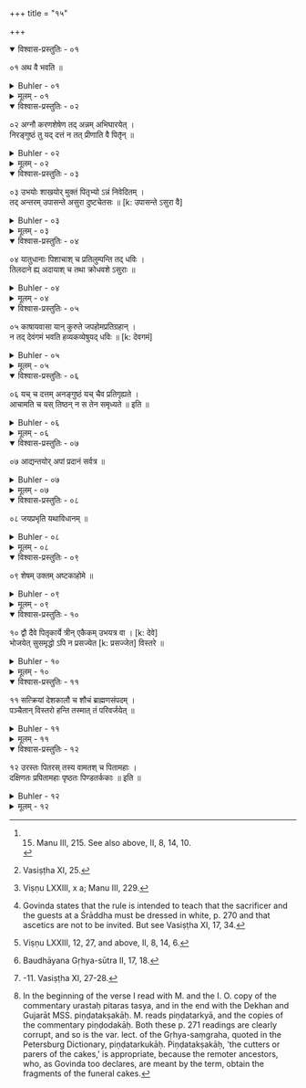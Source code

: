 +++
title = "१५"

+++

<details open><summary>विश्वास-प्रस्तुतिः - ०१</summary>

०१  अथ वै भवति ॥
</details>

<details><summary>Buhler - ०१</summary>

1. Now indeed (that) happens (also which the following verses teach):
</details>

<details><summary>मूलम् - ०१</summary>

०१  अथ वै भवति ॥
</details>

<details open><summary>विश्वास-प्रस्तुतिः - ०२</summary>

०२  अग्नौ करणशेषेण तद् अन्नम् अभिघारयेत् ।  
निरङ्गुष्ठं तु यद् दत्तं न तत् प्रीणाति वै पितृ̄न् ॥
</details>

<details><summary>Buhler - ०२</summary>

2. 'Let him sprinkle that food with the remainder of the burnt oblations. But what is given without (touching it with) the thumb does not gladden the manes.' [^1] 


[^1]:  15. Manu III, 215. See also above, II, 8, 14, 10.
</details>

<details><summary>मूलम् - ०२</summary>

०२  अग्नौ करणशेषेण तद् अन्नम् अभिघारयेत् ।  
निरङ्गुष्ठं तु यद् दत्तं न तत् प्रीणाति वै पितृ̄न् ॥
</details>

<details open><summary>विश्वास-प्रस्तुतिः - ०३</summary>

०३  उभयोः शाखयोर् मुक्तं पितृभ्यो ऽन्नं निवेदितम् ।  
तद् अन्तरम् उपासन्ते असुरा दुष्टचेतसः ॥ [k: उपासन्ते ऽसुरा वै]
</details>

<details><summary>Buhler - ०३</summary>

3. 'The malevolent Asuras seek an opportunity (to snatch away) that food intended for the manes, which is not supported with both hands.' [^2] 


[^2]:  Vasiṣṭha XI, 25.
</details>

<details><summary>मूलम् - ०३</summary>

०३  उभयोः शाखयोर् मुक्तं पितृभ्यो ऽन्नं निवेदितम् ।  
तद् अन्तरम् उपासन्ते असुरा दुष्टचेतसः ॥ [k: उपासन्ते ऽसुरा वै]
</details>

<details open><summary>विश्वास-प्रस्तुतिः - ०४</summary>

०४  यातुधानाः पिशाचाश् च प्रतिलुम्पन्ति तद् धविः ।  
तिलदाने ह्य् अदायाश् च तथा क्रोधवशे ऽसुराः ॥
</details>

<details><summary>Buhler - ०४</summary>

4. 'The Yātudhānas and Piśācas, who receive no share, steal the food if sesamum grains are not scattered (on the seats of the guests), and the Asuras (take it) if (the host) is under the sway of anger.' [^3] 


[^3]:  Viṣṇu LXXIII, x a; Manu III, 229.
</details>

<details><summary>मूलम् - ०४</summary>

०४  यातुधानाः पिशाचाश् च प्रतिलुम्पन्ति तद् धविः ।  
तिलदाने ह्य् अदायाश् च तथा क्रोधवशे ऽसुराः ॥
</details>

<details open><summary>विश्वास-प्रस्तुतिः - ०५</summary>

०५  काषायवासा यान् कुरुते जपहोमप्रतिग्रहान् ।  
न तद् देवंगमं भवति हव्यकव्येषुयद् धविः ॥ [k: देवगमं]
</details>

<details><summary>Buhler - ०५</summary>

5. 'If a person dressed in reddish clothes mutters prayers, offers burnt oblations, or receives gifts, the sacrificial viands, offered at sacrifices to the gods or to the manes, do not reach the deities.' [^4] 


[^4]:  Govinda states that the rule is intended to teach that the sacrificer and the guests at a Śrāddha must be dressed in white, p. 270 and that ascetics are not to be invited. But see Vasiṣṭha XI, 17, 34.
</details>

<details><summary>मूलम् - ०५</summary>

०५  काषायवासा यान् कुरुते जपहोमप्रतिग्रहान् ।  
न तद् देवंगमं भवति हव्यकव्येषुयद् धविः ॥ [k: देवगमं]
</details>

<details open><summary>विश्वास-प्रस्तुतिः - ०६</summary>

०६  यच् च दत्तम् अनङ्गुष्ठं यच् चैव प्रतिगृह्यते ।  
आचामति च यस् तिष्ठन् न स तेन समृध्यते ॥ इति ॥
</details>

<details><summary>Buhler - ०६</summary>

6. 'If gifts are given or received without (touching them with) the thumb and, if one sips water standing, (the performer of the act) is not benefited thereby.'
</details>

<details><summary>मूलम् - ०६</summary>

०६  यच् च दत्तम् अनङ्गुष्ठं यच् चैव प्रतिगृह्यते ।  
आचामति च यस् तिष्ठन् न स तेन समृध्यते ॥ इति ॥
</details>

<details open><summary>विश्वास-प्रस्तुतिः - ०७</summary>

०७  आद्यन्तयोर् अपां प्रदानं सर्वत्र ॥
</details>

<details><summary>Buhler - ०७</summary>

7. At the beginning and at the end (of a Śrāddha) water must be giver. (to the guests). [^5] 


[^5]:  Viṣṇu LXXIII, 12, 27, and above, II, 8, 14, 6.
</details>

<details><summary>मूलम् - ०७</summary>

०७  आद्यन्तयोर् अपां प्रदानं सर्वत्र ॥
</details>

<details open><summary>विश्वास-प्रस्तुतिः - ०८</summary>

०८  जयप्रभृति यथाविधानम् ॥
</details>

<details><summary>Buhler - ०८</summary>

8. In every case the muttering (of sacred texts) and the other (necessary acts must be performed) according to the rule.
</details>

<details><summary>मूलम् - ०८</summary>

०८  जयप्रभृति यथाविधानम् ॥
</details>

<details open><summary>विश्वास-प्रस्तुतिः - ०९</summary>

०९  शेषम् उक्तम् अष्टकाहोमे ॥
</details>

<details><summary>Buhler - ०९</summary>

9. The remaining (rules) have been prescribed (in the section) on the burnt oblations on Aṣṭakā (days). [^6] 


[^6]:  Baudhāyana Gṛhya-sūtra II, 17, 18.
</details>

<details><summary>मूलम् - ०९</summary>

०९  शेषम् उक्तम् अष्टकाहोमे ॥
</details>

<details open><summary>विश्वास-प्रस्तुतिः - १०</summary>

१०  द्वौ दैवे पितृकार्ये त्रीन् एकैकम् उभयत्र वा । [k: देवे]  
भोजयेत् सुसमृद्धो ऽपि न प्रसज्येत [k: प्रसज्जेत] विस्तरे ॥
</details>

<details><summary>Buhler - १०</summary>

10. 'He shall feed two (Brāhmaṇas) at the offering to the gods and three at the offering to the manes, or a single man on either occasion. Even a very wealthy man shall not be anxious (to entertain) a large company.' [^7] 


[^7]:  -11. Vasiṣṭha XI, 27-28.
</details>

<details><summary>मूलम् - १०</summary>

१०  द्वौ दैवे पितृकार्ये त्रीन् एकैकम् उभयत्र वा । [k: देवे]  
भोजयेत् सुसमृद्धो ऽपि न प्रसज्येत [k: प्रसज्जेत] विस्तरे ॥
</details>

<details open><summary>विश्वास-प्रस्तुतिः - ११</summary>

११  सत्क्रियां देशकालौ च शौचं ब्राह्मणसंपदम् ।  
पञ्चैतान् विस्तरो हन्ति तस्मात् तं परिवर्जयेत् ॥
</details>

<details><summary>Buhler - ११</summary>

11. 'A large company destroys these five (advantages), the respectful treatment (of the invited guests, the propriety of) time and place, purity and (the selection of) virtuous Brāhmaṇa (guests); therefore he shall not invite (a large number).'
</details>

<details><summary>मूलम् - ११</summary>

११  सत्क्रियां देशकालौ च शौचं ब्राह्मणसंपदम् ।  
पञ्चैतान् विस्तरो हन्ति तस्मात् तं परिवर्जयेत् ॥
</details>

<details open><summary>विश्वास-प्रस्तुतिः - १२</summary>

१२  उरस्तः पितरस् तस्य वामतश् च पितामहाः ।  
दक्षिणतः प्रपितामहाः पृष्ठतः पिण्डतर्ककाः ॥ इति ॥
</details>

<details><summary>Buhler - १२</summary>

12. 'In front (feed) the fathers of the (sacrificer), to the left the grandfathers, to the right the great-grandfathers, and at the back those who pare off (portions) from the cakes.' [^8] 


[^8]:  In the beginning of the verse I read with M. and the I. O. copy of the commentary urastaḥ pitaras tasya, and in the end with the Dekhan and Gujarāt MSS. piṇḍatakṣakāḥ. M. reads piṇḍatarkyā, and the copies of the commentary piṇḍodakāḥ. Both these p. 271 readings are clearly corrupt, and so is the var. lect. of the Gṛhya-saṃgraha, quoted in the Petersburg Dictionary, piṇḍatarkukāḥ. Piṇḍatakṣakāḥ, 'the cutters or parers of the cakes,' is appropriate, because the remoter ancestors, who, as Govinda too declares, are meant by the term, obtain the fragments of the funeral cakes.
</details>

<details><summary>मूलम् - १२</summary>

१२  उरस्तः पितरस् तस्य वामतश् च पितामहाः ।  
दक्षिणतः प्रपितामहाः पृष्ठतः पिण्डतर्ककाः ॥ इति ॥
</details>

